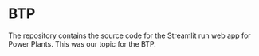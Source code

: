 # BTP
The repository contains the source code for the Streamlit run web app for Power Plants. This was our topic for the BTP.
